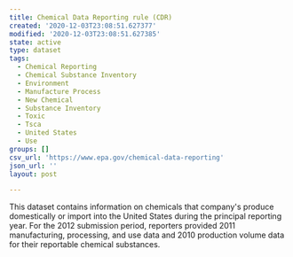 ```yaml
---
title: Chemical Data Reporting rule (CDR)
created: '2020-12-03T23:08:51.627377'
modified: '2020-12-03T23:08:51.627385'
state: active
type: dataset
tags:
  - Chemical Reporting
  - Chemical Substance Inventory
  - Environment
  - Manufacture Process
  - New Chemical
  - Substance Inventory
  - Toxic
  - Tsca
  - United States
  - Use
groups: []
csv_url: 'https://www.epa.gov/chemical-data-reporting'
json_url: ''
layout: post

---
```

This dataset contains information on chemicals that company's produce domestically or import into the United States during the principal reporting year. For the 2012 submission period, reporters provided 2011 manufacturing, processing, and use data and 2010 production volume data for their reportable chemical substances.

